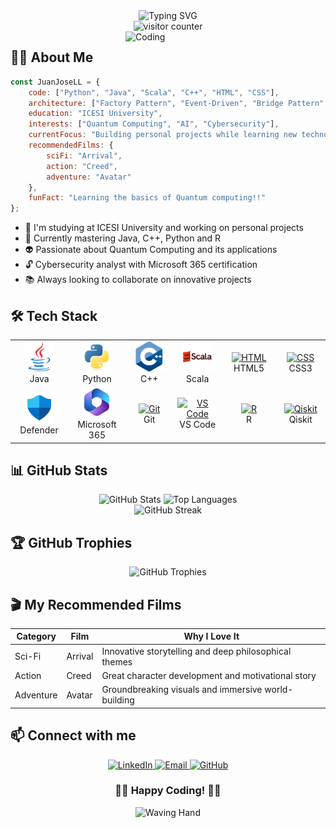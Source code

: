 <div align="center">
  <img src="https://readme-typing-svg.herokuapp.com?font=Fira+Code&weight=600&size=30&pause=1000&color=0969DA&center=true&vCenter=true&random=false&width=600&lines=Hello+everyone!+%F0%9F%91%8B+I'm+Juan+Jos%C3%A9;Software+Developer;Quantum+Computing+Enthusiast;Problem+Solver" alt="Typing SVG" />
</div>

<div align="center">
  <img src="https://profile-counter.glitch.me/{JuanJoseLL}/count.svg" alt="visitor counter" />
</div>

<img align="right" alt="Coding" width="320" src="https://user-images.githubusercontent.com/103261155/228106848-42aaf064-c1d8-4b48-90dc-6b3444cd94c4.gif"/>

## 👨‍💻 About Me

```javascript
const JuanJoseLL = {
    code: ["Python", "Java", "Scala", "C++", "HTML", "CSS"],
    architecture: ["Factory Pattern", "Event-Driven", "Bridge Pattern", "Prototypes"],
    education: "ICESI University",
    interests: ["Quantum Computing", "AI", "Cybersecurity"],
    currentFocus: "Building personal projects while learning new technologies",
    recommendedFilms: { 
        sciFi: "Arrival",
        action: "Creed",
        adventure: "Avatar"
    },
    funFact: "Learning the basics of Quantum computing!!"                    
};                   
```

<p>
  <ul>
    <li>🌌 I'm studying at ICESI University and working on personal projects</li>
    <li>🚀 Currently mastering Java, C++, Python and R</li>
    <li>👽 Passionate about Quantum Computing and its applications</li>
    <li>🔓 Cybersecurity analyst with Microsoft 365 certification</li>
    <li>📚 Always looking to collaborate on innovative projects</li>
  </ul>
</p>

## 🛠️ Tech Stack

<table>
  <tr>
    <td align="center" width="96">
      <a href="#tech">
        <img src="https://raw.githubusercontent.com/devicons/devicon/master/icons/java/java-original.svg" width="48" height="48" alt="Java" />
      </a>
      <br>Java
    </td>
    <td align="center" width="96">
      <a href="#tech">
        <img src="https://raw.githubusercontent.com/devicons/devicon/master/icons/python/python-original.svg" width="48" height="48" alt="Python" />
      </a>
      <br>Python
    </td>
    <td align="center" width="96">
      <a href="#tech">
        <img src="https://raw.githubusercontent.com/devicons/devicon/master/icons/cplusplus/cplusplus-original.svg" width="48" height="48" alt="C++" />
      </a>
      <br>C++
    </td>
    <td align="center" width="96">
      <a href="#tech">
        <img src="https://raw.githubusercontent.com/devicons/devicon/master/icons/scala/scala-original-wordmark.svg" width="48" height="48" alt="Scala" />
      </a>
      <br>Scala
    </td>
    <td align="center" width="96">
      <a href="#tech">
        <img src="https://cdn.jsdelivr.net/gh/devicons/devicon/icons/html5/html5-original.svg" width="48" height="48" alt="HTML" />
      </a>
      <br>HTML5
    </td>
    <td align="center" width="96">
      <a href="#tech">
        <img src="https://cdn.jsdelivr.net/gh/devicons/devicon/icons/css3/css3-original.svg" width="48" height="48" alt="CSS" />
      </a>
      <br>CSS3
    </td>
  </tr>
  <tr>
    <td align="center" width="96">
      <a href="#tech">
        <img src="icons8-windows-defender.svg" width="48" height="48" alt="Defender" />
      </a>
      <br>Defender
    </td>
    <td align="center" width="96">
      <a href="#tech">
        <img src="icons8-microsoft-365.svg" width="48" height="48" alt="Microsoft 365" />
      </a>
      <br>Microsoft 365
    </td>
    <td align="center" width="96">
      <a href="#tech">
        <img src="https://cdn.jsdelivr.net/gh/devicons/devicon/icons/git/git-original.svg" width="48" height="48" alt="Git" />
      </a>
      <br>Git
    </td>
    <td align="center" width="96">
      <a href="#tech">
        <img src="https://cdn.jsdelivr.net/gh/devicons/devicon/icons/vscode/vscode-original.svg" width="48" height="48" alt="VS Code" />
      </a>
      <br>VS Code
    </td>
    <td align="center" width="96">
      <a href="#tech">
        <img src="https://cdn.jsdelivr.net/gh/devicons/devicon/icons/r/r-original.svg" width="48" height="48" alt="R" />
      </a>
      <br>R
    </td>
    <td align="center" width="96">
      <a href="#tech">
        <img src="https://qiskit.org/documentation/stable/0.19/_static/logo.png" width="48" height="48" alt="Qiskit" />
      </a>
      <br>Qiskit
    </td>
  </tr>
</table>

## 📊 GitHub Stats

<div align="center">
  <img src="https://github-readme-stats.vercel.app/api?username=JuanJoseLL&show_icons=true&theme=tokyonight" alt="GitHub Stats" height="170" />
  <img src="https://github-readme-stats.vercel.app/api/top-langs/?username=JuanJoseLL&layout=compact&theme=tokyonight" alt="Top Languages" height="170" />
</div>

<div align="center">
  <img src="https://github-readme-streak-stats.herokuapp.com/?user=JuanJoseLL&theme=tokyonight" alt="GitHub Streak" />
</div>

## 🏆 GitHub Trophies

<div align="center">
  <img src="https://github-profile-trophy.vercel.app/?username=JuanJoseLL&theme=tokyonight&no-frame=true&no-bg=false&margin-w=4&row=1" alt="GitHub Trophies" />
</div>

## 🎬 My Recommended Films

| Category   | Film       | Why I Love It                                   |
|------------|------------|------------------------------------------------|
| Sci-Fi     | Arrival    | Innovative storytelling and deep philosophical themes |
| Action     | Creed      | Great character development and motivational story |
| Adventure  | Avatar     | Groundbreaking visuals and immersive world-building |

## 📫 Connect with me

<p align="center">
  <a href="https://www.linkedin.com/in/juan-jose-lopez-lopez-73214b279" target="_blank">
    <img src="https://img.shields.io/badge/LinkedIn-0077B5?style=for-the-badge&logo=linkedin&logoColor=white" alt="LinkedIn"/>
  </a>
  <a href="mailto:your.email@example.com" target="_blank">
    <img src="https://img.shields.io/badge/Email-D14836?style=for-the-badge&logo=gmail&logoColor=white" alt="Email"/>
  </a>
  <a href="https://github.com/JuanJoseLL" target="_blank">
    <img src="https://img.shields.io/badge/GitHub-100000?style=for-the-badge&logo=github&logoColor=white" alt="GitHub"/>
  </a>
</p>

<div align="center">

### 👨‍💻 Happy Coding! 👨‍💻

<img src="https://raw.githubusercontent.com/Tarikul-Islam-Anik/Animated-Fluent-Emojis/master/Emojis/Hand%20gestures/Waving%20Hand.png" alt="Waving Hand" width="100" />

</div>
